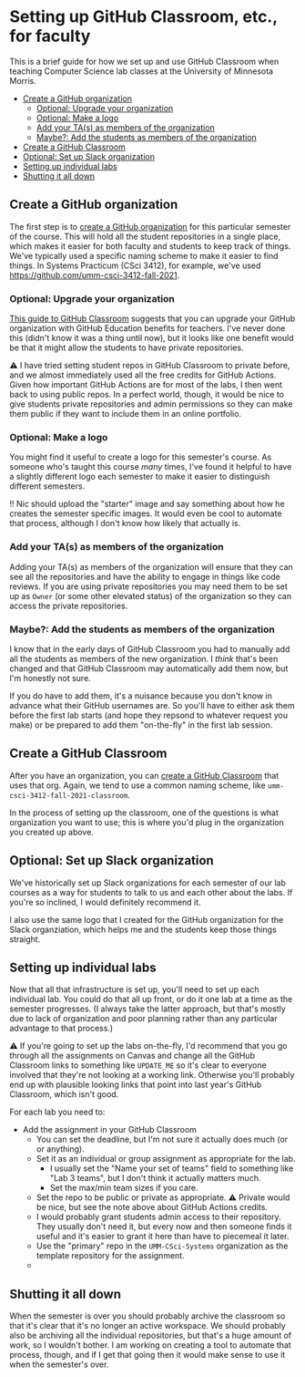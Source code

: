 # Setting up GitHub Classroom, etc., for faculty <!-- omit in toc -->

This is a brief guide for how we set up and use GitHub Classroom
when teaching Computer Science lab classes at the University of Minnesota
Morris.

- [Create a GitHub organization](#create-a-github-organization)
  - [Optional: Upgrade your organization](#optional-upgrade-your-organization)
  - [Optional: Make a logo](#optional-make-a-logo)
  - [Add your TA(s) as members of the organization](#add-your-tas-as-members-of-the-organization)
  - [Maybe?: Add the students as members of the organization](#maybe-add-the-students-as-members-of-the-organization)
- [Create a GitHub Classroom](#create-a-github-classroom)
- [Optional: Set up Slack organization](#optional-set-up-slack-organization)
- [Setting up individual labs](#setting-up-individual-labs)
- [Shutting it all down](#shutting-it-all-down)

## Create a GitHub organization

The first step is to [create a GitHub organization](https://docs.github.com/en/organizations/collaborating-with-groups-in-organizations/creating-a-new-organization-from-scratch)
for this particular
semester of the course. This will hold all the student repositories in
a single place, which makes it easier for both faculty and students to
keep track of things. We've typically used a specific naming scheme
to make it easier to find things. In Systems Practicum (CSci 3412),
for example, we've used <https://github.com/umm-csci-3412-fall-2021>.

### Optional: Upgrade your organization

[This guide to GitHub Classroom](https://github.blog/2020-03-18-set-up-your-digital-classroom-with-github-classroom/)
suggests that you can upgrade your GitHub organization with
GitHub Education benefits for teachers. I've never done this (didn't
know it was a thing until now), but it looks like one benefit would
be that it might allow the students to have private repositories.

:warning: I have tried setting student repos in GitHub Classroom to
private before, and we almost immediately used all the free credits
for GitHub Actions. Given how important GitHub Actions are for most
of the labs, I then went back to using public repos. In a perfect world,
though, it would be nice to give students private repositories and
admin permissions so they can make them public if they want to include
them in an online portfolio.

### Optional: Make a logo

You might find it useful to create a logo for this semester's course.
As someone who's taught this course _many_ times, I've found it helpful
to have a slightly different logo each semester to make it easier to
distinguish different semesters.

:bangbang: Nic should upload the "starter" image and say something
about how he creates the semester specific images. It would even be
cool to automate that process, although I don't know how likely that
actually is.

### Add your TA(s) as members of the organization

Adding your TA(s) as members of the organization will ensure that
they can see all the repositories and have the ability to engage in
things like code reviews. If you are using private repositories
you may need them to be set up as `Owner` (or some other elevated
status) of the organization so they can access the private repositories.

### Maybe?: Add the students as members of the organization

I know that in the early days of GitHub Classroom you had to manually
add all the students as members of the new organization. I _think_ that's
been changed and that GitHub Classroom may automatically add them now,
but I'm honestly not sure.

If you do have to add them, it's a nuisance because you don't know in
advance what their GitHub usernames are. So you'll have to either ask
them before the first lab starts (and hope they repsond to whatever
request you make) or be prepared to add them "on-the-fly" in the first
lab session.

## Create a GitHub Classroom

After you have an organization, you can [create a GitHub Classroom](https://docs.github.com/en/education/manage-coursework-with-github-classroom/teach-with-github-classroom/manage-classrooms)
that uses that org. Again, we tend to use a common naming scheme, like
`umm-csci-3412-fall-2021-classroom`.

In the process of setting up the classroom, one of the questions is what
organization you want to use; this is where you'd plug in the organization
you created up above.

## Optional: Set up Slack organization

We've historically set up Slack organizations for each semester of
our lab courses as a way for students to talk to us and each other about
the labs. If you're so inclined, I would definitely recommend it.

I also use the same logo that I created for the GitHub organization
for the Slack organziation, which helps me and the students keep those
things straight.

## Setting up individual labs

Now that all that infrastructure is set up, you'll need to set up
each individual lab. You could do that all up front, or do it one lab
at a time as the semester progresses. (I always take the latter approach,
but that's mostly due to lack of organization and poor planning rather than
any particular advantage to that process.)

:warning: If you're going to set up the labs on-the-fly, I'd recommend
that you go through all the assignments on Canvas and change all the
GitHub Classroom links to something like `UPDATE_ME` so it's clear to everyone
involved that they're not looking at a working link. Otherwise you'll
probably end up with plausible looking links that point into last year's
GitHub Classroom, which isn't good.

For each lab you need to:

- Add the assignment in your GitHub Classroom
  - You can set the deadline, but I'm not sure it actually does much (or
    or anything).
  - Set it as an individual or group assignment as appropriate for the lab.
    - I usually set the "Name your set of teams" field to something like
      "Lab 3 teams", but I don't think it actually matters much.
    - Set the max/min team sizes if you care.
  - Set the repo to be public or private as appropriate. :warning: Private
    would be nice, but see the note above about GitHub Actions credits.
  - I would probably grant students admin access to their repository.
    They usually don't need it, but every now and then someone finds it
    useful and it's easier to grant it here than have to piecemeal it
    later.
  - Use the "primary" repo in the `UMM-CSci-Systems` organization as the
    template repository for the assignment.
  - 

## Shutting it all down

When the semester is over you should probably archive the classroom
so that it's clear that it's no longer an active workspace. We should
probably also be archiving all the individual repositories, but that's
a huge amount of work, so I wouldn't bother. I am working on creating
a tool to automate that process, though, and if I get that going then
it would make sense to use it when the semester's over.
